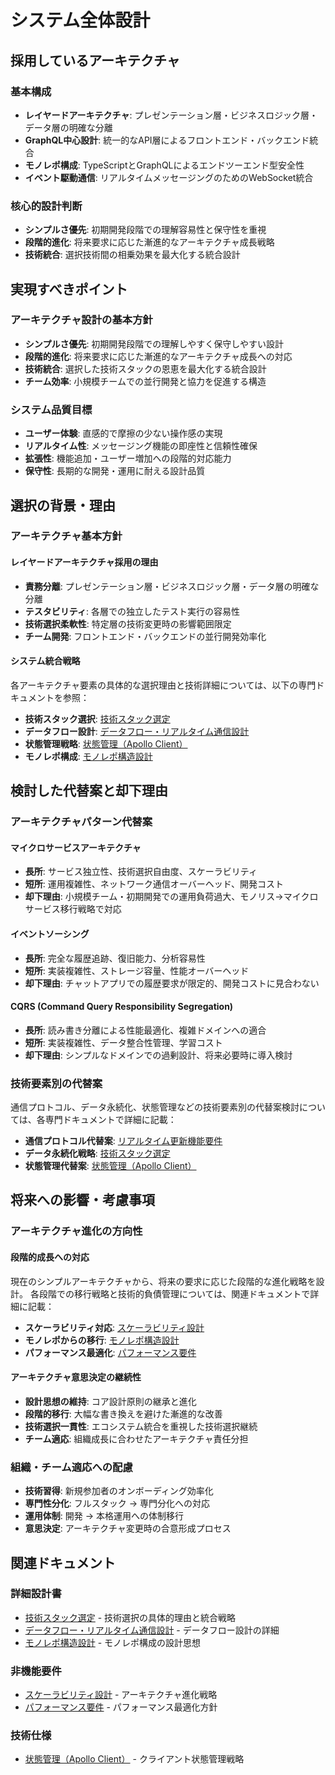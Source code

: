 # システム全体設計

## 採用しているアーキテクチャ

### 基本構成
- **レイヤードアーキテクチャ**: プレゼンテーション層・ビジネスロジック層・データ層の明確な分離
- **GraphQL中心設計**: 統一的なAPI層によるフロントエンド・バックエンド統合
- **モノレポ構成**: TypeScriptとGraphQLによるエンドツーエンド型安全性
- **イベント駆動通信**: リアルタイムメッセージングのためのWebSocket統合

### 核心的設計判断
- **シンプルさ優先**: 初期開発段階での理解容易性と保守性を重視
- **段階的進化**: 将来要求に応じた漸進的なアーキテクチャ成長戦略
- **技術統合**: 選択技術間の相乗効果を最大化する統合設計

## 実現すべきポイント

### アーキテクチャ設計の基本方針
- **シンプルさ優先**: 初期開発段階での理解しやすく保守しやすい設計
- **段階的進化**: 将来要求に応じた漸進的なアーキテクチャ成長への対応
- **技術統合**: 選択した技術スタックの恩恵を最大化する統合設計
- **チーム効率**: 小規模チームでの並行開発と協力を促進する構造

### システム品質目標
- **ユーザー体験**: 直感的で摩擦の少ない操作感の実現
- **リアルタイム性**: メッセージング機能の即座性と信頼性確保
- **拡張性**: 機能追加・ユーザー増加への段階的対応能力
- **保守性**: 長期的な開発・運用に耐える設計品質

## 選択の背景・理由

### アーキテクチャ基本方針

#### レイヤードアーキテクチャ採用の理由
- **責務分離**: プレゼンテーション層・ビジネスロジック層・データ層の明確な分離
- **テスタビリティ**: 各層での独立したテスト実行の容易性
- **技術選択柔軟性**: 特定層の技術変更時の影響範囲限定
- **チーム開発**: フロントエンド・バックエンドの並行開発効率化

#### システム統合戦略
各アーキテクチャ要素の具体的な選択理由と技術詳細については、以下の専門ドキュメントを参照：

- **技術スタック選択**: [技術スタック選定](./tech-stack.md)
- **データフロー設計**: [データフロー・リアルタイム通信設計](./data-flow.md)
- **状態管理戦略**: [状態管理（Apollo Client）](../frontend/state-management.md)
- **モノレポ構成**: [モノレポ構造設計](./monorepo-structure.md)

## 検討した代替案と却下理由

### アーキテクチャパターン代替案

#### マイクロサービスアーキテクチャ
- **長所**: サービス独立性、技術選択自由度、スケーラビリティ
- **短所**: 運用複雑性、ネットワーク通信オーバーヘッド、開発コスト
- **却下理由**: 小規模チーム・初期開発での運用負荷過大、モノリス→マイクロサービス移行戦略で対応

#### イベントソーシング
- **長所**: 完全な履歴追跡、復旧能力、分析容易性
- **短所**: 実装複雑性、ストレージ容量、性能オーバーヘッド
- **却下理由**: チャットアプリでの履歴要求が限定的、開発コストに見合わない

#### CQRS (Command Query Responsibility Segregation)
- **長所**: 読み書き分離による性能最適化、複雑ドメインへの適合
- **短所**: 実装複雑性、データ整合性管理、学習コスト
- **却下理由**: シンプルなドメインでの過剰設計、将来必要時に導入検討

### 技術要素別の代替案

通信プロトコル、データ永続化、状態管理などの技術要素別の代替案検討については、各専門ドキュメントで詳細に記載：

- **通信プロトコル代替案**: [リアルタイム更新機能要件](../requirements/functional/real-time-updates.md)
- **データ永続化戦略**: [技術スタック選定](./tech-stack.md)
- **状態管理代替案**: [状態管理（Apollo Client）](../frontend/state-management.md)

## 将来への影響・考慮事項

### アーキテクチャ進化の方向性

#### 段階的成長への対応
現在のシンプルアーキテクチャから、将来の要求に応じた段階的な進化戦略を設計。
各段階での移行戦略と技術的負債管理については、関連ドキュメントで詳細に記載：

- **スケーラビリティ対応**: [スケーラビリティ設計](../requirements/non-functional/scalability.md)
- **モノレポからの移行**: [モノレポ構造設計](./monorepo-structure.md)
- **パフォーマンス最適化**: [パフォーマンス要件](../requirements/non-functional/performance.md)

#### アーキテクチャ意思決定の継続性
- **設計思想の維持**: コア設計原則の継承と進化
- **段階的移行**: 大幅な書き換えを避けた漸進的な改善
- **技術選択一貫性**: エコシステム統合を重視した技術選択継続
- **チーム適応**: 組織成長に合わせたアーキテクチャ責任分担

### 組織・チーム適応への配慮
- **技術習得**: 新規参加者のオンボーディング効率化
- **専門性分化**: フルスタック → 専門分化への対応
- **運用体制**: 開発 → 本格運用への体制移行
- **意思決定**: アーキテクチャ変更時の合意形成プロセス

## 関連ドキュメント

### 詳細設計書
- [技術スタック選定](./tech-stack.md) - 技術選択の具体的理由と統合戦略
- [データフロー・リアルタイム通信設計](./data-flow.md) - データフロー設計の詳細
- [モノレポ構造設計](./monorepo-structure.md) - モノレポ構成の設計思想

### 非機能要件
- [スケーラビリティ設計](../requirements/non-functional/scalability.md) - アーキテクチャ進化戦略
- [パフォーマンス要件](../requirements/non-functional/performance.md) - パフォーマンス最適化方針

### 技術仕様
- [状態管理（Apollo Client）](../frontend/state-management.md) - クライアント状態管理戦略